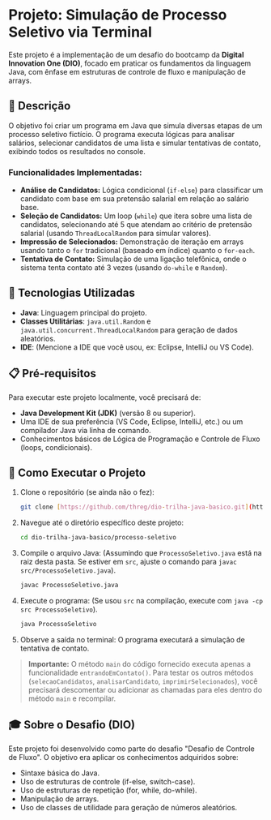 # Projeto: Simulação de Processo Seletivo via Terminal

Este projeto é a implementação de um desafio do bootcamp da **Digital Innovation One (DIO)**, focado em praticar os fundamentos da linguagem Java, com ênfase em estruturas de controle de fluxo e manipulação de arrays.

## 📝 Descrição

O objetivo foi criar um programa em Java que simula diversas etapas de um processo seletivo fictício. O programa executa lógicas para analisar salários, selecionar candidatos de uma lista e simular tentativas de contato, exibindo todos os resultados no console.

### Funcionalidades Implementadas:

* **Análise de Candidatos:** Lógica condicional (`if-else`) para classificar um candidato com base em sua pretensão salarial em relação ao salário base.
* **Seleção de Candidatos:** Um loop (`while`) que itera sobre uma lista de candidatos, selecionando até 5 que atendam ao critério de pretensão salarial (usando `ThreadLocalRandom` para simular valores).
* **Impressão de Selecionados:** Demonstração de iteração em arrays usando tanto o `for` tradicional (baseado em índice) quanto o `for-each`.
* **Tentativa de Contato:** Simulação de uma ligação telefônica, onde o sistema tenta contato até 3 vezes (usando `do-while` e `Random`).

## 🚀 Tecnologias Utilizadas

* **Java**: Linguagem principal do projeto.
* **Classes Utilitárias**: `java.util.Random` e `java.util.concurrent.ThreadLocalRandom` para geração de dados aleatórios.
* **IDE**: (Mencione a IDE que você usou, ex: Eclipse, IntelliJ ou VS Code).

## 📋 Pré-requisitos

Para executar este projeto localmente, você precisará de:

* **Java Development Kit (JDK)** (versão 8 ou superior).
* Uma IDE de sua preferência (VS Code, Eclipse, IntelliJ, etc.) ou um compilador Java via linha de comando.
* Conhecimentos básicos de Lógica de Programação e Controle de Fluxo (loops, condicionais).

## 🏃 Como Executar o Projeto

1.  Clone o repositório (se ainda não o fez):
    ```bash
    git clone [https://github.com/threg/dio-trilha-java-basico.git](https://github.com/threg/dio-trilha-java-basico.git)
    ```

2.  Navegue até o diretório específico deste projeto:
    ```bash
    cd dio-trilha-java-basico/processo-seletivo
    ```

3.  Compile o arquivo Java: (Assumindo que `ProcessoSeletivo.java` está na raiz desta pasta. Se estiver em `src`, ajuste o comando para `javac src/ProcessoSeletivo.java`).
    ```bash
    javac ProcessoSeletivo.java
    ```

4.  Execute o programa: (Se usou `src` na compilação, execute com `java -cp src ProcessoSeletivo`).
    ```bash
    java ProcessoSeletivo
    ```

5.  Observe a saída no terminal: O programa executará a simulação de tentativa de contato.

> **Importante:** O método `main` do código fornecido executa apenas a funcionalidade `entrandoEmContato()`. Para testar os outros métodos (`selecaoCandidatos`, `analisarCandidato`, `imprimirSelecionados`), você precisará descomentar ou adicionar as chamadas para eles dentro do método `main` e recompilar.

## 🎓 Sobre o Desafio (DIO)

Este projeto foi desenvolvido como parte do desafio "Desafio de Controle de Fluxo". O objetivo era aplicar os conhecimentos adquiridos sobre:

* Sintaxe básica do Java.
* Uso de estruturas de controle (if-else, switch-case).
* Uso de estruturas de repetição (for, while, do-while).
* Manipulação de arrays.
* Uso de classes de utilidade para geração de números aleatórios.
